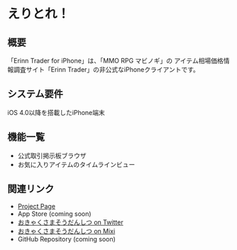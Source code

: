 えりとれ！
========

## 概要

「Erinn Trader for iPhone」は、「MMO RPG マビノギ」の
アイテム相場価格情報調査サイト「Erinn Trader」の非公式なiPhoneクライアントです。

## システム要件

iOS 4.0以降を搭載したiPhone端末

## 機能一覧

- 公式取引掲示板ブラウザ
- お気に入りアイテムのタイムラインビュー

## 関連リンク

- [Project Page](http://blog.yabasoft.biz/projects/erinn_trader)
- App Store (coming soon)
- [おきゃくさまそうだんしつ on Twitter](http://twitter.com/#!/cohakims_work)
- [おきゃくさまそうだんしつ on Mixi](http://mixi.jp/view_community.pl?id=5652918)
- GitHub Repository (coming soon)


